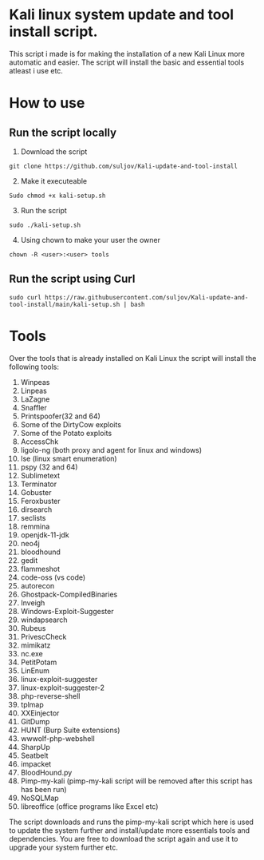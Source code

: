# Kali linux system update and tool install script. 


This script i made is for making the installation of a new Kali Linux more automatic and easier. 
The script will install the basic and essential tools atleast i use etc.





# How to use
## Run the script locally

1. Download the script
```
git clone https://github.com/suljov/Kali-update-and-tool-install
```

2. Make it executeable
```
Sudo chmod +x kali-setup.sh
```

3. Run the script
```
sudo ./kali-setup.sh
```

4. Using chown to make your user the owner
```
chown -R <user>:<user> tools
```

## Run the script using Curl
```
sudo curl https://raw.githubusercontent.com/suljov/Kali-update-and-tool-install/main/kali-setup.sh | bash
```


# Tools
Over the tools that is already installed on Kali Linux the script will install the following tools:
1. Winpeas
2. Linpeas
3. LaZagne
4. Snaffler
5. Printspoofer(32 and 64)
6. Some of the DirtyCow exploits
7. Some of the Potato exploits
8. AccessChk
9. ligolo-ng (both proxy and agent for linux and windows)
10. lse (linux smart enumeration)
11. pspy (32 and 64)
12. Sublimetext
13. Terminator
14. Gobuster
15. Feroxbuster
16. dirsearch
17. seclists
18. remmina
19. openjdk-11-jdk
20. neo4j
21. bloodhound
22. gedit
23. flammeshot
24. code-oss (vs code)
25. autorecon
26. Ghostpack-CompiledBinaries
27. Inveigh
28. Windows-Exploit-Suggester
29. windapsearch
30. Rubeus
31. PrivescCheck
32. mimikatz
33. nc.exe
34. PetitPotam
35. LinEnum
36. linux-exploit-suggester
37. linux-exploit-suggester-2
38. php-reverse-shell
39. tplmap
40. XXEinjector
41. GitDump
42. HUNT (Burp Suite extensions)
43. wwwolf-php-webshell
44. SharpUp
45. Seatbelt
46. impacket
47. BloodHound.py
48. Pimp-my-kali (pimp-my-kali script will be removed after this script has has been run)
49. NoSQLMap
50. libreoffice (office programs like Excel etc) 

The script downloads and runs the pimp-my-kali script which here is used to update the system further and install/update more essentials tools and dependencies. 
You are free to download the script again and use it to upgrade your system further etc. 



